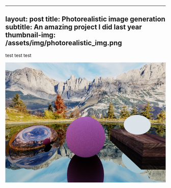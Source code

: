 ---
layout: post
title: Photorealistic image generation
subtitle: An amazing project I did last year
thumbnail-img: /assets/img/photorealistic_img.png
------

test test test

<p align="center">
  <img width=650 src="/assets/img/photorealistic_img.png"/>
</p>
